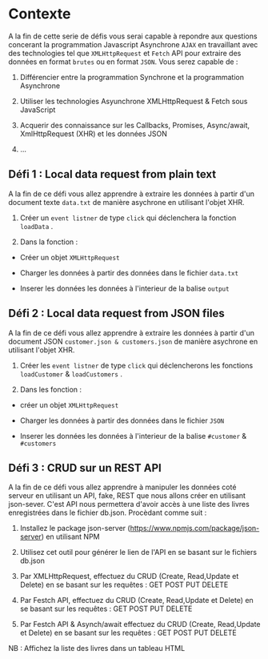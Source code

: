 # Contexte
A la fin de cette serie de défis vous serai capable à repondre aux questions concerant la programmation Javascript Asynchrone `AJAX` en travaillant avec des technologies tel que `XMLHttpRequest` et `Fetch` API pour extraire des données en format `brutes` ou en format `JSON`. Vous serez capable de :

1. Différencier entre la programmation Synchrone et la programmation Asynchrone

2. Utiliser les technologies Asyunchrone XMLHttpRequest & Fetch sous JavaScript

3. Acquerir des connaissance sur les Callbacks, Promises, Async/await, XmlHttpRequest (XHR) et les données JSON

4. ...


## Défi 1 : Local data request from plain text

A la fin de ce défi vous allez apprendre à extraire les données à partir d'un document texte `data.txt` de manière asychrone en utilisant l'objet XHR.



1. Créer un `event listner` de type `click` qui déclenchera la fonction `loadData` .

2. Dans la fonction :

- Créer un objet `XMLHttpRequest`

- Charger les données à partir des données dans le fichier `data.txt`

- Inserer les données les données à l'interieur de la balise `output`

## Défi 2 : Local data request from JSON files

A la fin de ce défi vous allez apprendre à extraire les données à partir d'un document JSON `customer.json & customers.json` de manière asychrone en utilisant l'objet XHR.



1. Créer les `event listner` de type `click` qui déclencherons les fonctions `loadCustomer` & `loadCustomers` .

2. Dans les fonction :

- créer un objet `XMLHttpRequest`

- Charger les données à partir des données dans le fichier `JSON`

- Inserer les données les données à l'interieur de la balise `#customer` & `#customers`

## Défi 3 : CRUD sur un REST API
A la fin de ce défi vous allez apprendre à manipuler les données coté serveur en utilisant un API, fake, REST que nous allons créer en utilisant json-sever. C'est API nous permettera d'avoir accès à une liste des livres enregistrées dans le fichier db.json. Procèdant comme suit :

1. Installez le package json-server (https://www.npmjs.com/package/json-server) en utilisant NPM

2. Utilisez cet outil pour générer le lien de l'API en se basant sur le fichiers db.json

3. Par XMLHttpRequest, effectuez du CRUD (Create, Read,Update et Delete) en se basant sur les requêtes : GET POST PUT DELETE

4. Par Festch API, effectuez du CRUD (Create, Read,Update et Delete) en se basant sur les requêtes : GET POST PUT DELETE

5. Par Festch API & Asynch/await effectuez du CRUD (Create, Read,Update et Delete) en se basant sur les requêtes : GET POST PUT DELETE

NB : Affichez la liste des livres dans un tableau HTML
